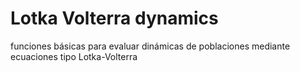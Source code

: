 # Lotka Volterra dynamics
funciones básicas para evaluar dinámicas de poblaciones mediante ecuaciones tipo Lotka-Volterra
